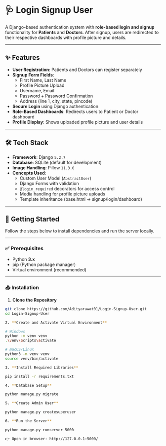 # 🩺 Login Signup User  

A Django-based authentication system with **role-based login and signup** functionality for **Patients** and **Doctors**. After signup, users are redirected to their respective dashboards with profile picture and details.  

---

## ✨ Features  

- **User Registration**: Patients and Doctors can register separately  
- **Signup Form Fields**:  
  - First Name, Last Name  
  - Profile Picture Upload  
  - Username, Email  
  - Password + Password Confirmation  
  - Address (line 1, city, state, pincode)  
- **Secure Login** using Django authentication  
- **Role-Based Dashboards**: Redirects users to Patient or Doctor dashboard  
- **Profile Display**: Shows uploaded profile picture and user details  

---

## 🛠 Tech Stack  

- **Framework**: Django `5.2.7`  
- **Database**: SQLite (default for development)  
- **Image Handling**: Pillow `11.3.0`  
- **Concepts Used**:  
  - Custom User Model (`AbstractUser`)  
  - Django Forms with validation  
  - `@login_required` decorators for access control  
  - Media handling for profile picture uploads  
  - Template inheritance (base.html → signup/login/dashboard)  

---

## 🚀 Getting Started  

Follow the steps below to install dependencies and run the server locally.  

---

### ✅ Prerequisites  

- Python **3.x**  
- pip (Python package manager)  
- Virtual environment (recommended)  

---

### 📥 Installation  

1. **Clone the Repository**  

```bash
git clone https://github.com/Adityarawat01/Login-Signup-User.git
cd Login-Signup-User

2. **Create and Activate Virtual Environment**

# Windows
python -m venv venv
.\venv\Scripts\activate

# macOS/Linux
python3 -m venv venv
source venv/bin/activate

3. **Install Required Libraries**

pip install -r requirements.txt

4. **Database Setup**

python manage.py migrate

5. **Create Admin User**

python manage.py createsuperuser

6. **Run the Server**

python manage.py runserver 5000

👉 Open in browser: http://127.0.0.1:5000/
